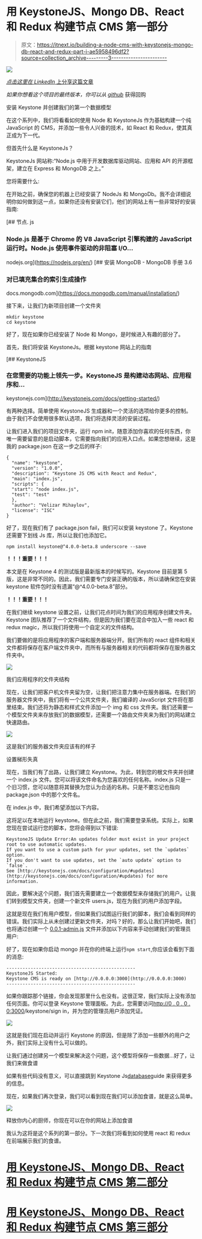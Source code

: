 # 用 KeystoneJS、Mongo DB、React 和 Redux 构建节点 CMS 第一部分

> 原文：<https://itnext.io/building-a-node-cms-with-keystonejs-mongo-db-react-and-redux-part-i-ae5958496df2?source=collection_archive---------3----------------------->

![](img/d8c1eec721ec30f0f4d9225a10dd75b2.png)

[*点击这里在 LinkedIn* 上分享这篇文章](https://www.linkedin.com/cws/share?url=https%3A%2F%2Fitnext.io%2Fbuilding-a-node-cms-with-keystonejs-mongo-db-react-and-redux-part-i-ae5958496df2)

*如果你想看这个项目的最终版本，你可以从* [*github*](https://github.com/Colour-Full/medium-keystone-react-cms) 获得回购

安装 Keystone 并创建我们的第一个数据模型

在这个系列中，我们将看看如何使用 Node 和 KeystoneJs 作为基础构建一个纯 JavaScript 的 CMS，并添加一些令人兴奋的技术，如 React 和 Redux，使其真正成为下一代。

但首先什么是 KeystoneJs？

KeystoneJs 网站称:“Node.js 中用于开发数据库驱动网站、应用和 API 的开源框架，建立在 Express 和 MongoDB 之上。”

您将需要什么:

在开始之前，确保您的机器上已经安装了 NodeJs 和 MongoDb。我不会详细说明你如何做到这一点，如果你还没有安装它们，他们的网站上有一些非常好的安装指南:

[](https://nodejs.org/en/) [## 节点. js

### Node.js 是基于 Chrome 的 V8 JavaScript 引擎构建的 JavaScript 运行时。Node.js 使用事件驱动的非阻塞 I/O…

nodejs.org](https://nodejs.org/en/) [](https://docs.mongodb.com/manual/installation/) [## 安装 MongoDB - MongoDB 手册 3.6

### 对已填充集合的索引生成操作

docs.mongodb.com](https://docs.mongodb.com/manual/installation/) 

接下来，让我们为新项目创建一个文件夹

```
mkdir keystone
cd keystone
```

好了，现在如果你已经安装了 Node 和 Mongo，是时候进入有趣的部分了。

首先，我们将安装 KeystoneJs。根据 keystone 网站上的指南

 [## KeystoneJS

### 在您需要的功能上领先一步。KeystoneJS 是构建动态网站、应用程序和…

keystonejs.com](http://keystonejs.com/docs/getting-started/) 

有两种选择。简单使用 KeystoneJS 生成器和一个灵活的选项给你更多的控制。由于我们不会使用很多默认选项，我们将选择灵活的安装过程。

让我们进入我们的项目文件夹，运行 npm init，随意添加你喜欢的任何东西，你唯一需要留意的是启动脚本，它需要指向我们的应用入口点。如果您想继续，这是我的 package.json 在这一步之后的样子:

```
{
  "name": "keystone",
  "version": "1.0.0",
  "description": "Keystone JS CMS with React and Redux",
  "main": "index.js",
  "scripts": {
  "start": "node index.js",
  "test": "test"
  },
  "author": "Velizar Mihaylov",
  "license": "ISC"
}
```

好了，现在我们有了 package.json fail，我们可以安装 keystone 了。Keystone 还需要下划线 Js 库，所以让我们也添加它。

```
npm install keystone@^4.0.0-beta.8 underscore --save
```

**！！！重要！！！**

本文是在 Keystone 4 的测试版是最新版本的时候写的。Keystone 目前是第 5 版，这是非常不同的。因此，我们需要专门安装正确的版本，所以请确保您在安装 keystone 软件包时没有遗漏“@^4.0.0-beta.8”部分。

**！！！重要！！！**

在我们继续 keystone 设置之前，让我们花点时间为我们的应用程序创建文件夹。Keystone 团队推荐了一个文件结构，但是因为我们要在混合中加入一些 react 和 redux magic，所以我们将使用一个自定义的文件结构。

我们要做的是将应用程序的客户端和服务器端分开。我们所有的 react 组件和相关文件都将保存在客户端文件夹中，而所有与服务器相关的代码都将保存在服务器文件夹中。

![](img/e8456ad8565a69bfa2c0160d30028480.png)

我们应用程序的文件夹结构

现在，让我们把客户机文件夹留为空，让我们把注意力集中在服务器端。在我们的服务器文件夹中，我们将有一个公共文件夹，我们编译的 JavaScript 文件将在那里结束。我们还将为静态和样式文件添加一个 img 和 css 文件夹。我们还需要一个模型文件夹来存放我们的数据模型，还需要一个路由文件夹来为我们的网站建立快速路由。

![](img/9322f1f9fbf92f5f23b0b90361ffc09b.png)

这是我们的服务器文件夹应该有的样子

设置梯形失真

现在，当我们有了出路，让我们建立 Keystone。为此，转到您的根文件夹并创建一个 index.js 文件。您可以将该文件命名为您喜欢的任何名称。index.js 只是一个旧习惯，您可以随意将其替换为您认为合适的名称。只是不要忘记也指向 package.json 中的那个文件名。

在 index.js 中，我们希望添加以下内容。

这将足以在本地运行 keystone。但在此之前，我们需要登录系统。实际上，如果您现在尝试运行您的脚本，您将会得到以下错误:

```
KeystoneJS Update Error:An updates folder must exist in your project root to use automatic updates.
If you want to use a custom path for your updates, set the `updates` option.
If you don't want to use updates, set the `auto update` option to `false`.
See [http://keystonejs.com/docs/configuration/#updates](http://keystonejs.com/docs/configuration/#updates) for more information.
```

因此，要解决这个问题，我们首先需要建立一个数据模型来存储我们的用户。让我们转到模型文件夹，创建一个新文件 users.js，现在为我们的用户添加字段。

这就是现在我们有用户模型，但如果我们试图运行我们的脚本，我们会看到同样的错误。我们实际上从未创建过更新文件夹，对吗？好的，那么让我们开始吧，我们也将通过创建一个 [0.0.1-admin.js](https://gist.github.com/Colour-Full/b3916362ac2a0903da66040bcff91d13#file-0-0-1-admin-js) 文件并添加以下内容来手动创建我们的管理员用户:

好了，现在如果你启动 mongo 并在你的终端上运行`npm start`,你应该会看到下面的消息:

```
------------------------------------------------
KeystoneJS Started:
Keystone CMS is ready on [http://0.0.0.0:3000](http://0.0.0.0:3000)
------------------------------------------------
```

如果你跟踪那个链接，你会发现那里什么也没有。这很正常，我们实际上没有添加任何页面。你可以登录 Keystone 管理面板。为此，您需要访问[http://0 . 0 . 0 . 0:3000](http://0.0.0.0:3000)/keystone/sign in，并为您的管理员用户添加凭证。

![](img/7362f74a1565cbac168ad7c3b2eb960d.png)

这就是我们现在启动并运行 Keystone 的原因，但是除了添加一些额外的用户之外，我们实际上没有什么可以做的。

让我们通过创建另一个模型来解决这个问题，这个模型将保存一些数据…好了，让我们来做食谱

如果有些代码没有意义，可以直接跳到 Keystone Js[database](http://keystonejs.com/docs/database/)guide 来获得更多的信息。

现在，如果我们再次登录，我们可以看到现在我们可以添加食谱，就是这么简单。

![](img/5bf3b2025e5b4d6c761f9b88df195d02.png)

释放你内心的厨师，你现在可以在你的网站上添加食谱

我认为这将是这个系列的第一部分。下一次我们将看到如何使用 react 和 redux 在前端展示我们的食谱。

# [用 KeystoneJS、Mongo DB、React 和 Redux 构建节点 CMS 第二部分](/building-a-node-cms-with-keystonejs-mongo-db-react-and-redux-part-ii-842a85ebd9f7)

# [用 KeystoneJS、Mongo DB、React 和 Redux 构建节点 CMS 第三部分](/building-a-node-cms-with-keystonejs-mongo-db-react-and-redux-part-iii-4c8b991cc3f)